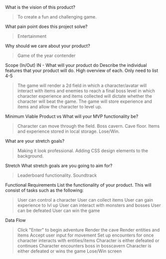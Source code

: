 What is the vision of this product?

>To create a fun and challenging game.

What pain point does this project solve?

>Entertainment

Why should we care about your product?

>Game of the year contender

Scope (In/Out)
IN - What will your product do
Describe the individual features that your product will do.
High overview of each. Only need to list 4-5

>The game will render a 2d field in which a character/avatar will interact with items and enemies to reach a final boss level in which character experience and items collected will dictate whether the character will beat the game. The game will store experience and items and allow the character to level up. 

Minimum Viable Product vs
What will your MVP functionality be?

>Character can move through the field. Boss cavern. Cave floor. Items and experience stored in local storage. Lose/Win. 

What are your stretch goals?

>Making it look professional. Adding CSS design elements to the background. 

Stretch
What stretch goals are you going to aim for?

>Leaderboard functionality.
>Soundtrack

Functional Requirements
List the functionality of your product. This will consist of tasks such as the following:

>User can control a character
>User can collect items
>User can gain experience to lvl up
>User can interact with monsters and bosses
>User can be defeated
>User can win the game

Data Flow

>Click "Enter" to begin adventure
>Render the cave
>Render entities and items
>Accept user input for movement
>Set up encounters for once character interacts with entities/items
>Character is either defeated or continues
>Character encounters boss in bosscavern
>Character is either defeated or wins the game
>Lose/Win screen

